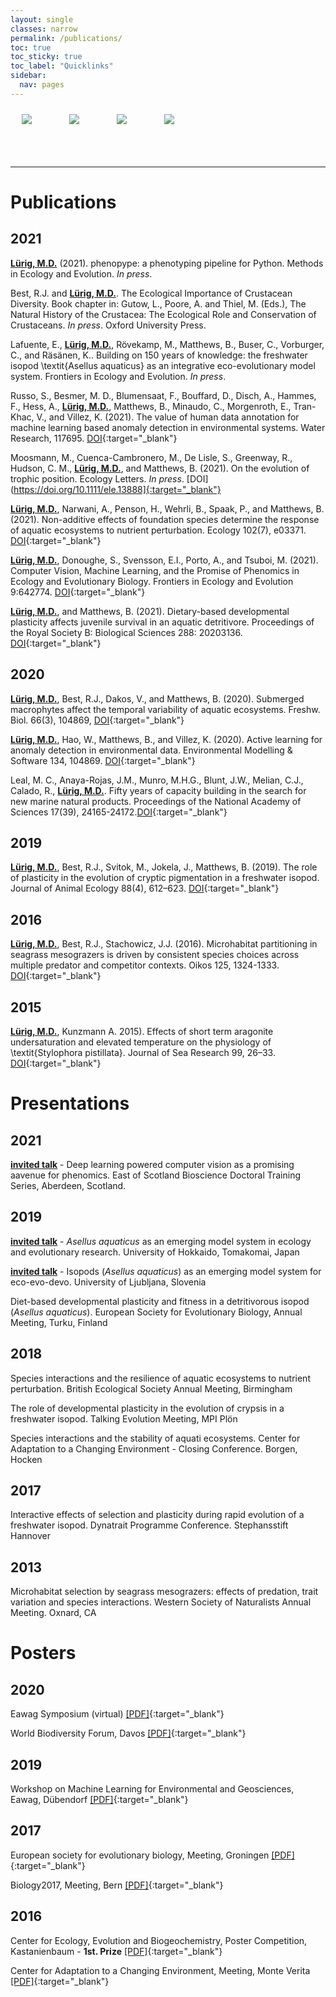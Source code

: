 ```yaml
---
layout: single
classes: narrow
permalink: /publications/ 
toc: true
toc_sticky: true
toc_label: "Quicklinks"
sidebar:
  nav: pages 
---
```


<style>
 .box {
	display: flex;
	padding: 10px;
  }

 .item {
  width: 60px;
  height: 60px;
  margin: 0 8px;
}

.page__content {
  text-align: left;
}

</style>

<div class="box">
  <div class="item">
    <a href="https://scholar.google.de/citations?user=G_4Wc0QAAAAJ&hl=de" target="_blank">
	<img src="/assets/images/thumbs/google_scholar.png">
	</a>
  </div>
  <div class="item">
    <a href="https://www.researchgate.net/profile/Moritz_Luerig" target="_blank">
	<img src="/assets/images/thumbs/researchgate.png">
	</a>
  </div>
  <div class="item">
    <a href="https://orcid.org/0000-0002-8175-6234" target="_blank">
	<img src="/assets/images/thumbs/orchid.png">
	</a>
  </div>
  <div class="item">
    <a href="https://github.com/mluerig" target="_blank">
	<img src="/assets/images/thumbs/github.png">
	</a>
  </div>  
</div>

---


# Publications

## 2021
<u><strong>Lürig, M.D.</strong></u> (2021). phenopype: a phenotyping pipeline for Python. Methods in Ecology and Evolution. <i>In press</i>.

Best, R.J. and <u><strong>Lürig, M.D.</strong></u>. The Ecological Importance of Crustacean Diversity. Book chapter in: Gutow, L., Poore, A. and Thiel, M. (Eds.), The Natural History of the Crustacea: The Ecological Role and Conservation of Crustaceans. <i>In press</i>. Oxford University Press.

Lafuente, E., <u><strong>Lürig, M.D.</strong></u>, Rövekamp, M., Matthews, B., Buser, C., Vorburger, C., and Räsänen, K.. Building on 150 years of knowledge: the freshwater isopod \textit{Asellus aquaticus} as an integrative eco-evolutionary model system. Frontiers in Ecology and Evolution. <i>In press</i>.
		
Russo, S., Besmer, M. D., Blumensaat, F., Bouffard, D., Disch, A., Hammes, F., Hess, A., <u><strong>Lürig, M.D.</strong></u>, Matthews, B., Minaudo, C., Morgenroth, E., Tran-Khac, V., and Villez, K. (2021). The value of human data annotation for machine learning based anomaly detection in environmental systems. Water Research, 117695. [DOI](https://doi.org/10.1016/j.watres.2021.117695){:target="_blank"}
		
Moosmann, M., Cuenca-Cambronero, M., De Lisle, S., Greenway, R., Hudson, C. M., <u><strong>Lürig, M.D.</strong></u>, and Matthews, B. (2021). On the evolution of trophic position. Ecology Letters. <i>In press</i>. [DOI](https://doi.org/10.1111/ele.13888]{:target="_blank"}

<u><strong>Lürig, M.D.</strong></u>, Narwani, A., Penson, H., Wehrli, B., Spaak, P., and Matthews, B. (2021). Non-additive effects of foundation species determine the response of aquatic ecosystems to nutrient perturbation. Ecology 102(7), e03371. [DOI](https://doi.org/10.1002/ecy.3371){:target="_blank"}

<u><strong>Lürig, M.D.</strong></u>, Donoughe, S., Svensson, E.I., Porto, A., and Tsuboi, M. (2021). Computer Vision, Machine Learning, and the Promise of Phenomics in Ecology and Evolutionary Biology. Frontiers in Ecology and Evolution 9:642774. [DOI](https://doi.org/10.3389/fevo.2021.642774){:target="_blank"}

<u><strong>Lürig, M.D.</strong></u>, and Matthews, B. (2021). Dietary-based developmental plasticity affects juvenile survival in an aquatic detritivore. Proceedings of the Royal Society B: Biological Sciences 288: 20203136. [DOI](https://doi.org/10.1098/rspb.2020.3136){:target="_blank"}

## 2020

<u><strong>Lürig, M.D.</strong></u>, Best, R.J., Dakos, V., and Matthews, B. (2020). Submerged macrophytes affect the temporal variability of aquatic ecosystems. Freshw. Biol. 66(3), 104869, [DOI](https://doi.org/10.1111/fwb.13648){:target="_blank"}

<u><strong>Lürig, M.D.</strong></u>, Hao, W., Matthews, B., and Villez, K. (2020). Active learning for anomaly detection in environmental data. Environmental Modelling \& Software 134, 104869. [DOI](https://doi.org/10.1016/j.envsoft.2020.104869){:target="_blank"}

Leal, M. C., Anaya-Rojas, J.M., Munro, M.H.G., Blunt, J.W., Melian, C.J., Calado, R., <u><strong>Lürig, M.D.</strong></u>. Fifty years of capacity building in the search for new marine natural products. Proceedings of the National Academy of Sciences 17(39), 24165-24172.[DOI](https://doi.org/10.1073/pnas.2007610117){:target="_blank"}

## 2019

<u><strong>Lürig, M.D.</strong></u>, Best, R.J., Svitok, M., Jokela, J., Matthews, B. (2019). The role of plasticity in the evolution of cryptic pigmentation in a freshwater isopod. Journal of Animal Ecology 88(4), 612–623. [DOI](https://doi.org/10.1111/1365-2656.12950){:target="_blank"}

## 2016

<u><strong>Lürig, M.D.</strong></u>, Best, R.J., Stachowicz, J.J. (2016). Microhabitat partitioning in seagrass mesograzers is driven by consistent species choices across multiple predator and competitor contexts. Oikos 125, 1324-1333. [DOI](https://doi.org/10.1111/oik.02932){:target="_blank"}

## 2015

<u><strong>Lürig, M.D.</strong></u>, Kunzmann A. 2015). Effects of short term aragonite undersaturation and elevated temperature on the physiology of \textit{Stylophora pistillata}. Journal of Sea Research 99, 26–33. [DOI](https://doi.org/10.1016/j.seares.2015.01.005){:target="_blank"}


# Presentations

## 2021 
<u><strong>invited talk</strong></u> - Deep learning powered computer vision as a promising aavenue for phenomics. East of Scotland Bioscience Doctoral Training Series, Aberdeen, Scotland.

## 2019

<u><strong>invited talk</strong></u> - *Asellus aquaticus* as an emerging model system in ecology and evolutionary research. University of Hokkaido, Tomakomai, Japan

<u><strong>invited talk</strong></u> - Isopods (*Asellus aquaticus*) as an emerging model system for eco-evo-devo. University of Ljubljana, Slovenia

Diet-based developmental plasticity and fitness in a detritivorous isopod (*Asellus aquaticus*). European Society for Evolutionary Biology, Annual Meeting, Turku, Finland

## 2018

Species interactions and the resilience of aquatic ecosystems to nutrient perturbation. British Ecological Society Annual Meeting, Birmingham

The role of developmental plasticity in the evolution of crypsis in a freshwater isopod. Talking Evolution Meeting, MPI Plön

Species interactions and the stability of aquati ecosystems. Center for Adaptation to a Changing Environment - Closing Conference. Borgen, Hocken

## 2017

Interactive effects of selection and plasticity during rapid evolution of a freshwater isopod. Dynatrait Programme Conference. Stephansstift Hannover

## 2013

Microhabitat selection by seagrass mesograzers: effects of predation, trait variation and species interactions. Western Society of Naturalists Annual Meeting. Oxnard, CA



# Posters

## 2020

Eawag Symposium (virtual) [[PDF]](/assets/posters/2020_Eawag_symposium_Luerig_poster.pdf){:target="_blank"}

World Biodiversity Forum, Davos [[PDF]](/assets/posters/2020_World_Biodiversity_Forum_Luerig_poster.pdf){:target="_blank"}


## 2019

Workshop on Machine Learning for Environmental and Geosciences, Eawag, Dübendorf [[PDF]](/assets/posters/2019_MLEG_Luerig_poster.pdf){:target="_blank"}

## 2017

European society for evolutionary biology, Meeting, Groningen  [[PDF]](/assets/posters/2017_ESEB_Luerig_poster.pdf){:target="_blank"}

Biology2017, Meeting, Bern  [[PDF]](/assets/posters/2017_Biology17_Luerig_poster.pdf){:target="_blank"}

## 2016

Center for Ecology, Evolution and Biogeochemistry, Poster Competition, Kastanienbaum - **1st. Prize**  [[PDF]](/assets/posters/2016_MV_Luerig_poster.pdf){:target="_blank"}

Center for Adaptation to a Changing Environment, Meeting, Monte Verita  [[PDF]](/assets/posters/2016_CEEB_Luerig_poster.pdf){:target="_blank"}
